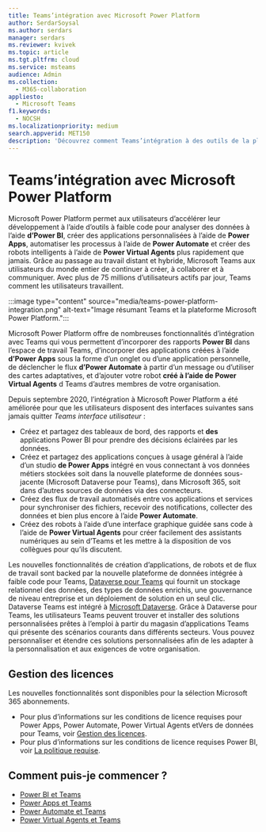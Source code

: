 ```yaml
---
title: Teams’intégration avec Microsoft Power Platform
author: SerdarSoysal
ms.author: serdars
manager: serdars
ms.reviewer: kvivek
ms.topic: article
ms.tgt.pltfrm: cloud
ms.service: msteams
audience: Admin
ms.collection:
  - M365-collaboration
appliesto:
  - Microsoft Teams
f1.keywords:
  - NOCSH
ms.localizationpriority: medium
search.appverid: MET150
description: 'Découvrez comment Teams’intégration à des outils de la plateforme Microsoft Power Platform, notamment Power BI, les applications Power, Power automatiser et Power Virtual Agents.'
---
```


# <a name="teams-integration-with-microsoft-power-platform"></a>Teams’intégration avec Microsoft Power Platform

Microsoft Power Platform permet aux utilisateurs d’accélérer leur développement à l’aide d’outils à faible code pour analyser des données à l’aide **d’Power BI**, créer des applications personnalisées à l’aide de **Power Apps**, automatiser les processus à l’aide de **Power Automate** et créer des robots intelligents à l’aide de **Power Virtual Agents** plus rapidement que jamais. Grâce au passage au travail distant et hybride, Microsoft Teams aux utilisateurs du monde entier de continuer à créer, à collaborer et à communiquer. Avec plus de 75 millions d’utilisateurs actifs par jour, Teams comment les utilisateurs travaillent.

:::image type="content" source="media/teams-power-platform-integration.png" alt-text="Image résumant Teams et la plateforme Microsoft Power Platform.":::

Microsoft Power Platform offre de nombreuses fonctionnalités d’intégration avec Teams qui vous permettent d’incorporer des rapports **Power BI** dans l’espace de travail Teams, d’incorporer des applications créées à l’aide **d’Power Apps** sous la forme d’un onglet ou d’une application personnelle, de déclencher le flux **d’Power Automate** à partir d’un message ou d’utiliser des cartes adaptatives, et d’ajouter votre robot **créé à l’aide de Power Virtual Agents** d Teams d’autres membres de votre organisation.

Depuis septembre 2020, l’intégration à Microsoft Power Platform a été améliorée pour que les utilisateurs disposent des interfaces suivantes sans jamais quitter *Teams interface utilisateur* :

- Créez et partagez des tableaux de bord, des rapports et **des** applications Power BI pour prendre des décisions éclairées par les données.
- Créez et partagez des applications conçues à usage général à l’aide d’un studio **de Power Apps** intégré en vous connectant à vos données métiers stockées soit dans la nouvelle plateforme de données sous-jacente (Microsoft Dataverse pour Teams), dans Microsoft 365, soit dans d’autres sources de données via des connecteurs.
- Créez des flux de travail automatisés entre vos applications et services pour synchroniser des fichiers, recevoir des notifications, collecter des données et bien plus encore à l’aide **Power Automate**.
- Créez des robots à l’aide d’une interface graphique guidée sans code à l’aide de **Power Virtual Agents** pour créer facilement des assistants numériques au sein d’Teams et les mettre à la disposition de vos collègues pour qu’ils discutent.

Les nouvelles fonctionnalités de création d’applications, de robots et de flux de travail sont backed par la nouvelle plateforme de données intégrée à faible code pour Teams, [Dataverse pour Teams](/powerapps/teams/overview-data-platform) qui fournit un stockage relationnel des données, des types de données enrichis, une gouvernance de niveau entreprise et un déploiement de solution en un seul clic. Dataverse Teams est intégré à [Microsoft Dataverse](/powerapps/maker/common-data-service/data-platform-intro). Grâce à Dataverse pour Teams, les utilisateurs Teams peuvent trouver et installer des solutions personnalisées prêtes à l’emploi à partir du magasin d’applications Teams qui présente des scénarios courants dans différents secteurs. Vous pouvez personnaliser et étendre ces solutions personnalisées afin de les adapter à la personnalisation et aux exigences de votre organisation.

## <a name="licensing"></a>Gestion des licences

Les nouvelles fonctionnalités sont disponibles pour la sélection Microsoft 365 abonnements.

- Pour plus d’informations sur les conditions de licence requises pour Power Apps, Power Automate, Power Virtual Agents etVers de données pour Teams, voir [Gestion des licences](/power-platform/admin/about-teams-environment).
- Pour plus d’informations sur les conditions de licence requises Power BI, voir [La politique requise](/power-bi/collaborate-share/service-collaborate-microsoft-teams).
 
## <a name="how-do-i-get-started"></a>Comment puis-je commencer ?

- [Power BI et Teams](/power-bi/collaborate-share/service-collaborate-microsoft-teams)
- [Power Apps et Teams](/powerapps/teams/overview)
- [Power Automate et Teams](/power-automate/teams/overview)
- [Power Virtual Agents et Teams](/power-virtual-agents/teams/fundamentals-what-is-power-virtual-agents-teams)